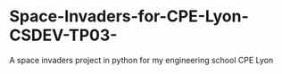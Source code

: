 # Space-Invaders-for-CPE-Lyon-CSDEV-TP03-
A space invaders project in python for my engineering school CPE Lyon
